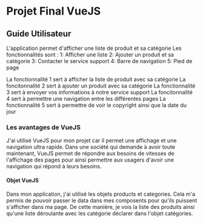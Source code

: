 # Projet Final VueJS

## Guide Utilisateur

L'application permet d'afficher une liste de produit et sa catégorie
Les fonctionnalités sont : 
1: Afficher une liste
2: Ajouter un produit et sa catégorie
3: Contacter le service support
4: Barre de navigation
5: Pied de page

La fonctionnalité 1 sert à afficher la liste de produit avec sa catégorie
La foncitonnalité 2 sert à ajouter un produit avec sa catégorie
La fonctionnalité 3 sert à envoyer vos informations à notre service support
La foncitonnalité 4 sert à permettre une navigation entre les différentes pages
La fonctionnalité 5 sert à permettre de voir le copyright ainsi que la date du jour

### Les avantages de VueJS

J'ai utilisé VueJS pour mon projet car il permet une affichage et une navigation ultra rapide.
Dans une société qui demande à avoir toute maintenant, VueJS permet de répondre aux besoins de vitesses de l'affichage 
des pages pour ainsi permettre aux usagers d'avoir une navigation qui répond à leurs besoins.

#### Objet VueJS

Dans mon application, j'ai utilisé les objets products et categories.
Cela m'a permis de pouvoir passer le data dans mes composents pour qu'ils puissent s'afficher dans ma page.
De cette manière, je vois la liste des produits ainsi qu'une liste déroulante avec les catégorie déclarer dans l'objet catégories.